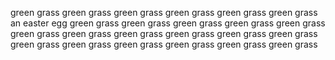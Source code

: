 green grass
green grass
green grass
green grass
green grass
green grass
an easter egg
green grass
green grass
green grass
green grass
green grass
green grass
green grass
green grass
green grass
green grass
green grass
green grass
green grass
green grass
green grass
green grass
green grass
